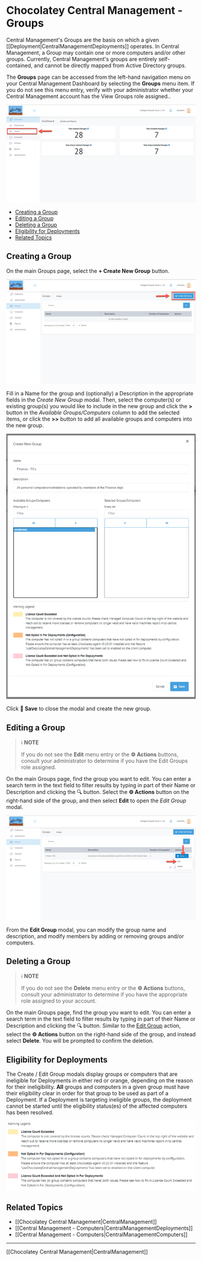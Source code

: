 # Chocolatey Central Management - Groups

Central Management's Groups are the basis on which a given [[Deployment|CentralManagementDeployments]] operates.
In Central Management, a Group may contain one or more computers and/or other groups.
Currently, Central Management's groups are entirely self-contained, and cannot be directly mapped from Active Directory groups.

The **Groups** page can be accessed from the left-hand navigation menu on your Central Management Dashboard by selecting the **Groups** menu item.
If you do not see this menu entry, verify with your administrator whether your Central Management account has the View Groups role assigned..

![Groups menu entry on the CCM Dashboard](images/groups/ccm-groups-menu.png)

<!-- TOC depthFrom:2 -->

- [Creating a Group](#creating-a-group)
- [Editing a Group](#editing-a-group)
- [Deleting a Group](#deleting-a-group)
- [Eligibility for Deployments](#eligibility-for-deployments)
- [Related Topics](#related-topics)

<!-- /TOC -->

## Creating a Group

On the main Groups page, select the **+ Create New Group** button.

![Create New Group button on the Groups page](images/groups/ccm-groups-new.png)

Fill in a Name for the group and (optionally) a Description in the appropriate fields in the _Create New Group_ modal.
Then, select the computer(s) or existing group(s) you would like to include in the new group and click the **>** button in the _Available Groups/Computers_ column to add the selected items, or click the **>>** button to add all available groups and computers into the new group.

![New Group Modal](images/groups/ccm-groups-modal-new.png)

Click **:floppy_disk: Save** to close the modal and create the new group.

## Editing a Group

> :information_source: **NOTE**
>
> If you do not see the **Edit** menu entry or the **:gear: Actions** buttons, consult your administrator to determine if you have the Edit Groups role assigned.

On the main Groups page, find the group you want to edit.
You can enter a search term in the text field to filter results by typing in part of their Name or Description and clicking the :mag: button.
Select the **:gear: Actions** button on the right-hand side of the group, and then select **Edit** to open the _Edit Group_ modal.

![Edit menu entry in group actions flyout menu](images/groups/ccm-groups-edit.png)

From the **Edit Group** modal, you can modify the group name and description, and modify members by adding or removing groups and/or computers.

## Deleting a Group

> :information_source: **NOTE**
>
> If you do not see the **Delete** menu entry or the **:gear: Actions** buttons, consult your administrator to determine if you have the appropriate role assigned to your account.

On the main Groups page, find the group you want to edit.
You can enter a search term in the text field to filter results by typing in part of their Name or Description and clicking the :mag: button.
Similar to the [Edit Group](#editing-a-group) action, select the **:gear: Actions** button on the right-hand side of the group, and instead select **Delete**.
You will be prompted to confirm the deletion.

## Eligibility for Deployments

The Create / Edit Group modals display groups or computers that are ineligible for Deployments in either red or orange, depending on the reason for their ineligibility.
**All** groups and computers in a given group must have their eligibility clear in order for that group to be used as part of a Deployment.
If a Deployment is targeting ineligible groups, the deployment cannot be started until the eligibility status(es) of the affected computers has been resolved.

![Group eligibility legend](images/groups/ccm-groups-eligibility.png)

## Related Topics

* [[Chocolatey Central Management|CentralManagement]]
* [[Central Management - Computers|CentralManagementDeployments]]
* [[Central Management - Computers|CentralManagementComputers]]

___
[[Chocolatey Central Management|CentralManagement]]
